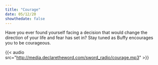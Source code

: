 ```yaml
---
title: "Courage"
date: 05/12/20
showthedate: false
---
```


Have you ever found yourself facing a decision that would change the direction of your life and fear has set in? Stay tuned as Buffy encourages you to be courageous.
<!--more-->
{{< audio src="http://media.declaretheword.com/sword_radio/courage.mp3" >}}